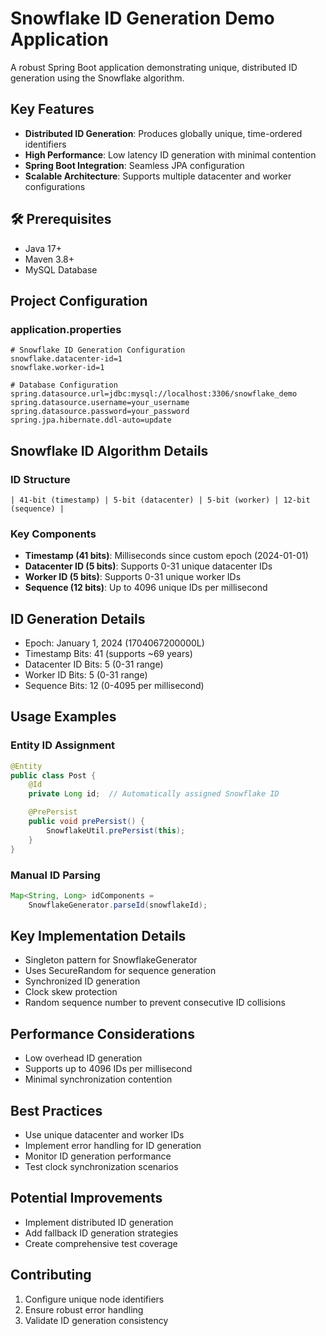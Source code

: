 # Snowflake ID Generation Demo Application

A robust Spring Boot application demonstrating unique, distributed ID generation using the Snowflake algorithm.

##  Key Features

- **Distributed ID Generation**: Produces globally unique, time-ordered identifiers
- **High Performance**: Low latency ID generation with minimal contention
- **Spring Boot Integration**: Seamless JPA configuration
- **Scalable Architecture**: Supports multiple datacenter and worker configurations

## 🛠 Prerequisites

- Java 17+
- Maven 3.8+
- MySQL Database

##  Project Configuration

### application.properties

```properties
# Snowflake ID Generation Configuration
snowflake.datacenter-id=1
snowflake.worker-id=1

# Database Configuration
spring.datasource.url=jdbc:mysql://localhost:3306/snowflake_demo
spring.datasource.username=your_username
spring.datasource.password=your_password
spring.jpa.hibernate.ddl-auto=update
```

##  Snowflake ID Algorithm Details

### ID Structure

```
| 41-bit (timestamp) | 5-bit (datacenter) | 5-bit (worker) | 12-bit (sequence) |
```

### Key Components

- **Timestamp (41 bits)**: Milliseconds since custom epoch (2024-01-01)
- **Datacenter ID (5 bits)**: Supports 0-31 unique datacenter IDs
- **Worker ID (5 bits)**: Supports 0-31 unique worker IDs
- **Sequence (12 bits)**: Up to 4096 unique IDs per millisecond

## ID Generation Details

- Epoch: January 1, 2024 (1704067200000L)
- Timestamp Bits: 41 (supports ~69 years)
- Datacenter ID Bits: 5 (0-31 range)
- Worker ID Bits: 5 (0-31 range)
- Sequence Bits: 12 (0-4095 per millisecond)

##  Usage Examples

### Entity ID Assignment

```java
@Entity
public class Post {
    @Id
    private Long id;  // Automatically assigned Snowflake ID

    @PrePersist
    public void prePersist() {
        SnowflakeUtil.prePersist(this);
    }
}
```

### Manual ID Parsing

```java
Map<String, Long> idComponents = 
    SnowflakeGenerator.parseId(snowflakeId);
```

## Key Implementation Details

- Singleton pattern for SnowflakeGenerator
- Uses SecureRandom for sequence generation
- Synchronized ID generation
- Clock skew protection
- Random sequence number to prevent consecutive ID collisions

## Performance Considerations

- Low overhead ID generation
- Supports up to 4096 IDs per millisecond
- Minimal synchronization contention

##  Best Practices

- Use unique datacenter and worker IDs
- Implement error handling for ID generation
- Monitor ID generation performance
- Test clock synchronization scenarios

##  Potential Improvements

- Implement distributed ID generation
- Add fallback ID generation strategies
- Create comprehensive test coverage

##  Contributing

1. Configure unique node identifiers
2. Ensure robust error handling
3. Validate ID generation consistency